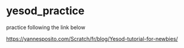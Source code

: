 # yesod_practice

practice following the link below


https://yannesposito.com/Scratch/fr/blog/Yesod-tutorial-for-newbies/
